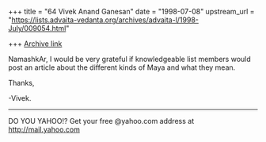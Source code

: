 +++
title = "64 Vivek Anand Ganesan"
date = "1998-07-08"
upstream_url = "https://lists.advaita-vedanta.org/archives/advaita-l/1998-July/009054.html"

+++
[Archive link](https://lists.advaita-vedanta.org/archives/advaita-l/1998-July/009054.html)

NamashkAr,
   I would be very grateful if knowledgeable list members would post
an article about the different kinds of Maya and what they mean.

Thanks,

-Vivek.




_________________________________________________________
DO YOU YAHOO!?
Get your free @yahoo.com address at http://mail.yahoo.com

